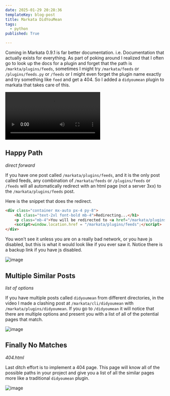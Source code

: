 ```yaml
---
date: 2025-01-29 20:28:36
templateKey: blog-post
title: Markata DidYouMean
tags:
  - python
published: True

---
```


Coming in Markata 0.9.1 is far better documentation. i.e. Documentation that
actually exists for everything.  As part of poking around I realized that I
often go to look up the docs for a plugin and forget that the path is
`/markta/plugins/feeds`, sometimes I might try `/markata/feeds` or
`/plugins/feeds.py` or `/feeds` or I might even forget the plugin name exactly
and try something like `feed` and get a 404.  So I added a  `didyoumean` plugin
to markata that takes care of this.

![markata-didyoumean.mp4](/api/file/3e9a1af6-59e0-4d0a-9540-2514c492cc49.mp4)

## Happy Path

_direct forward_

If you have one post called `/markata/plugins/feeds`, and it is the only post
called feeds, any combination of `/markata/feeds` or `/plugins/feeds` or
`/feeds` will all automatically redirect with an html page (not a server 3xx)
to the `/markata/plugins/feeds` post.

Here is the snippet that does the redirect.

``` html
<div class="container mx-auto px-4 py-8">
    <h1 class="text-2xl font-bold mb-4">Redirecting...</h1>
    <p class="mb-4">You will be redirected to <a href="/markata/plugins/feeds" class="text-blue-500 hover:underline">/markata/plugins/feeds</a></p>
    <script>window.location.href = "/markata/plugins/feeds";</script>
</div>
```

You won't see it unless you are on a really bad network, or you have js
disabled, but this is what it would look like if you ever saw it.  Notice there
is a backup link if you have js disabled.

![image](https://dropper.wayl.one/api/file/52d95c41-e27a-4a6c-be39-5c57601fc33f.webp)

## Multiple Similar Posts

_list of options_

If you have multiple posts called `didyoumean` from different directories, in
the video I made a clashing post at `/markata/cli/didyoumean` with
`/markata/plugins/didyoumean`.  If you go to `/didyoumean` it will notice that
there are multiple options and present you with a list of all of the potential
pages that match.

![image](https://dropper.wayl.one/api/file/e05f8314-33a3-4dca-90b0-6009b8642c8a.webp)

## Finally No Matches

_404.html_

Last ditch effort is to implement a 404 page.  This page will know all of the
possible paths in your project and give you a list of all the similar pages
more like a traditional `didyoumean` plugin.

![image](https://dropper.wayl.one/api/file/a59c9736-da16-4dce-b867-29679e6b9ec3.webp)
